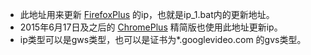 * 此地址用来更新 [FirefoxPlus](https://github.com/comeforu2012/truth/wiki/FirefoxPlus) 的ip，也就是ip_1.bat内的更新地址。
* 2015年6月17日及之后的 [ChromePlus](https://github.com/comeforu2012/truth/wiki/ChromePlus) 精简版也使用此地址更新ip。
* ip类型可以是gws类型，也可以是证书为*.googlevideo.com 的gvs类型。
